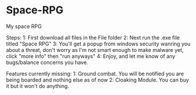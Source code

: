 # Space-RPG
My space RPG

Steps:
1: First download all files in the File folder
2: Next run the .exe file titled "Space RPG"
3: You'll get a popup from windows security wanring you about a threat, don't worry as I'm not smart enough to make malware yet, click "more info" then "run anyways"
4: Enjoy, and let me know of any bugs/balance concerns you have.

Features currently missing:
1: Ground combat. You will be notified you are being boarded and nothing else as of now
2: Cloaking Module. You can buy it but it won't do anything.
